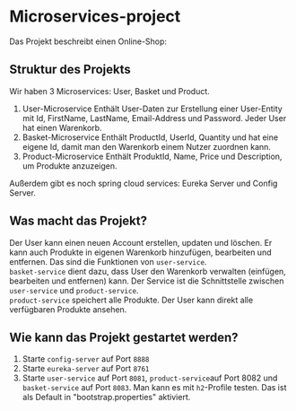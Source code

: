 # Microservices-project
Das Projekt beschreibt einen Online-Shop:

## Struktur des Projekts
Wir haben 3 Microservices: User, Basket und Product.
1. User-Microservice
Enthält User-Daten zur Erstellung einer User-Entity mit Id, FirstName, LastName, Email-Address und Password. Jeder User hat einen Warenkorb.
2. Basket-Microservice
Enthält ProductId, UserId, Quantity und hat eine eigene Id, damit man den Warenkorb einem Nutzer zuordnen kann.
3. Product-Microservice
Enthält ProduktId, Name, Price und Description, um Produkte anzuzeigen.

Außerdem gibt es noch spring cloud services: Eureka Server und Config Server.

## Was macht das Projekt?

Der User kann einen neuen Account erstellen, updaten und löschen. Er kann auch Produkte in eigenen Warenkorb hinzufügen, bearbeiten und entfernen. Das sind die Funktionen von `user-service`.  
`basket-service` dient dazu, dass User den Warenkorb verwalten (einfügen, bearbeiten und entfernen) kann. Der Service ist die Schnittstelle zwischen `user-service` und `product-service`.  
`product-service` speichert alle Produkte. Der User kann direkt alle verfügbaren Produkte ansehen.

## Wie kann das Projekt gestartet werden?

1. Starte `config-server` auf Port `8888`
2. Starte `eureka-server` auf Port `8761`
3. Starte `user-service` auf Port `8081`, `product-service`auf Port 8082 und `basket-service` auf Port `8083`. Man kann es mit `h2`-Profile testen. Das ist als Default in "bootstrap.properties" aktiviert. 
